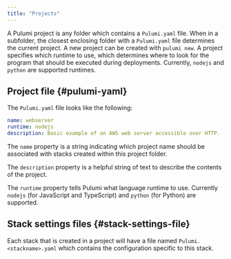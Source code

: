 ```yaml
---
title: "Projects"
---
```


A Pulumi project is any folder which contains a `Pulumi.yaml` file.  When in a subfolder, the closest enclosing folder with a `Pulumi.yaml` file determines the current project.  A new project can be created with `pulumi new`.  A project specifies which runtime to use, which determines where to look for the program that should be executed during deployments.  Currently, `nodejs` and `python` are supported runtimes.

## Project file {#pulumi-yaml}

The `Pulumi.yaml` file looks like the following:

```yaml
name: webserver
runtime: nodejs
description: Basic example of an AWS web server accessible over HTTP.
```

The `name` property is a string indicating which project name should be associated with stacks created within this project folder.

The `description` property is a helpful string of text to describe the contents of the project.

The `runtime` property tells Pulumi what language runtime to use.  Currently `nodejs` (for JavaScript and TypeScript) and `python` (for Python) are supported.

## Stack settings files {#stack-settings-file}

Each stack that is created in a project will have a file named `Pulumi.<stackname>.yaml` which contains the configuration specific to this stack.

